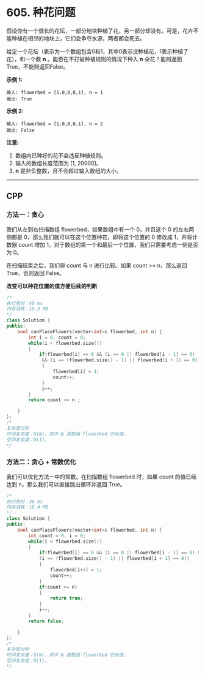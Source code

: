# 605. 种花问题

假设你有一个很长的花坛，一部分地块种植了花，另一部分却没有。可是，花卉不能种植在相邻的地块上，它们会争夺水源，两者都会死去。

给定一个花坛（表示为一个数组包含0和1，其中0表示没种植花，1表示种植了花），和一个数 **n** 。能否在不打破种植规则的情况下种入 **n** 朵花？能则返回True，不能则返回False。

**示例 1:**

```
输入: flowerbed = [1,0,0,0,1], n = 1
输出: True
```

**示例 2:**

```
输入: flowerbed = [1,0,0,0,1], n = 2
输出: False
```

**注意:**

1. 数组内已种好的花不会违反种植规则。
2. 输入的数组长度范围为 [1, 20000]。
3. **n** 是非负整数，且不会超过输入数组的大小。

***

## CPP

### 方法一：贪心

我们从左到右扫描数组 flowerbed，如果数组中有一个 0，并且这个 0 的左右两侧都是 0，那么我们就可以在这个位置种花，即将这个位置的 0 修改成 1，并将计数器 count 增加 1。对于数组的第一个和最后一个位置，我们只需要考虑一侧是否为 0。

在扫描结束之后，我们将 count 与 n 进行比较。如果 count >= n，那么返回 True，否则返回 False。

**改变可以种花位置的值方便后续的判断**

```cpp
/*
执行用时：40 ms
内存消耗：19.3 MB
*/
class Solution {
public:
    bool canPlaceFlowers(vector<int>& flowerbed, int n) {
        int i = 0, count = 0;
        while(i < flowerbed.size())
        {
            if(flowerbed[i] == 0 && (i == 0 || flowerbed[i - 1] == 0)
             && (i == (flowerbed.size() - 1) || flowerbed[i + 1] == 0))
             {
                 flowerbed[i] = 1;
                 count++;
             }
             i++;
        }
        return count >= n ;

    }
};
/*
复杂度分析
时间复杂度：O(N)，其中 N 是数组 flowerbed 的长度。
空间复杂度：O(1)。
*/
```



### 方法二：贪心 + 常数优化

我们可以优化方法一中的常数。在扫描数组 flowerbed 时，如果 count 的值已经达到 n，那么我们可以直接跳出循环并返回 True。

```cpp
/*
执行用时：36 ms
内存消耗：19.4 MB
*/
class Solution {
public:
    bool canPlaceFlowers(vector<int>& flowerbed, int n) {
        int count = 0, i = 0;
        while(i < flowerbed.size())
        {
            if(flowerbed[i] == 0 && (i == 0 || flowerbed[i - 1] == 0) &&
            (i == (flowerbed.size() - 1) || flowerbed[i + 1] == 0))
            {
                flowerbed[i++] = 1;
                count++;
            }
            if(count >= n)
            {
                return true;
            }
            i++;
        }
        return false;

    }
};
/*
复杂度分析
时间复杂度：O(N)，其中 N 是数组 flowerbed 的长度。
空间复杂度：O(1)。
*/
```

